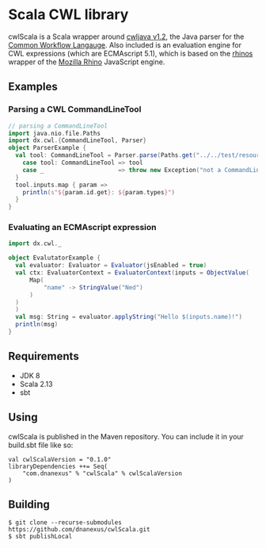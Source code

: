 # Scala CWL library

cwlScala is a Scala wrapper around [cwljava v1.2](https://github.com/common-workflow-lab/cwljava/issues), the Java parser for the [Common Workflow Langauge](https://www.commonwl.org/). Also included is an evaluation engine for CWL expressions (which are ECMAscript 5.1), which is based on the [rhinos](https://github.com/agemooij/rhinos) wrapper of the [Mozilla Rhino](https://github.com/mozilla/rhino) JavaScript engine.

## Examples

### Parsing a CWL CommandLineTool

```scala
// parsing a CommandLineTool
import java.nio.file.Paths
import dx.cwl.{CommandLineTool, Parser}
object ParserExample {
  val tool: CommandLineTool = Parser.parse(Paths.get("../../test/resources/tools/pass/action.cwl")) match {
    case tool: CommandLineTool => tool
    case _                     => throw new Exception("not a CommandLineTool")
  }
  tool.inputs.map { param =>
    println(s"${param.id.get}: ${param.types}")
  }
}
```

### Evaluating an ECMAscript expression

```scala
import dx.cwl._

object EvalutatorExample {
  val evaluator: Evaluator = Evaluator(jsEnabled = true)
  val ctx: EvaluatorContext = EvaluatorContext(inputs = ObjectValue(
      Map(
          "name" -> StringValue("Ned")
      )
  )
  )
  val msg: String = evaluator.applyString("Hello $(inputs.name)!")
  println(msg)
}
```

## Requirements

* JDK 8
* Scala 2.13
* sbt

## Using

cwlScala is published in the Maven repository. You can include it in your build.sbt file like so:

```
val cwlScalaVersion = "0.1.0"
libraryDependencies ++= Seq(
    "com.dnanexus" % "cwlScala" % cwlScalaVersion
)
```

## Building

```
$ git clone --recurse-submodules https://github.com/dnanexus/cwlScala.git
$ sbt publishLocal
```
